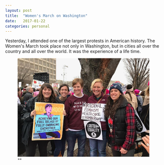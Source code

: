 ```yaml
---
layout: post
title:  "Women's March on Washington"
date:   2017-01-22 
categories: personal
---
```

Yesterday, I attended one of the largest protests in American history.  The Women's March took place not
only in Washington, but in cities all over the country and all over the world.  It was the experience of
a life time.


<figure>
        <img src="/Images/womensmarch.jpg" {% if include.alt %} alt="{{ include.alt }}" {% endif %} {% if include.width %} width="{{ include.width }}" {% endif %}/>
        <figcaption>""</figcaption>
</figure>
